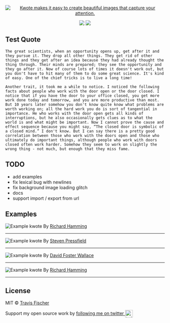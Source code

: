 <p align="center">
  <a href="https://kwote.app">
    <img alt="Kwote makes it easy to create beautiful images that capture your attention." src="https://user-images.githubusercontent.com/552829/165194965-43990aa4-598e-4f0c-975f-a479bb8bfc7a.png">
  </a>
</p>

<p align="center">
  <a href="https://github.com/transitive-bullshit/nextjs-notion-starter-kit/actions/workflows/build.yml"><img src="https://github.com/transitive-bullshit/nextjs-notion-starter-kit/actions/workflows/build.yml/badge.svg" /></a>
  <a href="https://prettier.io"><img src="https://img.shields.io/badge/code_style-prettier-brightgreen.svg" /></a>
</p>

## Test Quote

```
The great scientists, when an opportunity opens up, get after it and they pursue it. They drop all other things. They get rid of other things and they get after an idea because they had already thought the thing through. Their minds are prepared; they see the opportunity and they go after it. Now of course lots of times it doesn't work out, but you don't have to hit many of them to do some great science. It's kind of easy. One of the chief tricks is to live a long time!

Another trait, it took me a while to notice. I noticed the following facts about people who work with the door open or the door closed. I notice that if you have the door to your office closed, you get more work done today and tomorrow, and you are more productive than most. But 10 years later somehow you don't know quite know what problems are worth working on; all the hard work you do is sort of tangential in importance. He who works with the door open gets all kinds of interruptions, but he also occasionally gets clues as to what the world is and what might be important. Now I cannot prove the cause and effect sequence because you might say, “The closed door is symbolic of a closed mind.” I don't know. But I can say there is a pretty good correlation between those who work with the doors open and those who ultimately do important things, although people who work with doors closed often work harder. Somehow they seem to work on slightly the wrong thing - not much, but enough that they miss fame.
```

## TODO

- add examples
- fix lexical bug with newlines
- fix background image loading glitch
- docs
- support import / export from url

## Examples

![Example kwote](https://user-images.githubusercontent.com/552829/165195353-b946163b-c08c-4442-82e0-a1cec00ca68c.png)
By [Richard Hamming](https://www.cs.virginia.edu/~robins/YouAndYourResearch.html)

---

![Example kwote](https://user-images.githubusercontent.com/552829/165196468-83400600-2718-4eaf-bb97-9057b0513548.png)
By [Steven Pressfield](https://stevenpressfield.com/2009/10/writing-wednesdays-2-the-most-important-writing-lession-i-ever-learned/)

---

![Example kwote](https://user-images.githubusercontent.com/552829/165196212-ba1e03a5-f3f5-42fe-91bd-089550843d3c.png)
By [David Foster Wallace](https://www.goodreads.com/work/quotes/7144014-although-of-course-you-end-up-becoming-yourself-a-road-trip-with-david)

---

![Example kwote](https://user-images.githubusercontent.com/552829/165196629-4b2bcb88-94fd-4849-8a07-5ba8e801d145.png)
By [Richard Hamming](https://www.cs.virginia.edu/~robins/YouAndYourResearch.html)

---

## License

MIT © [Travis Fischer](https://transitivebullsh.it)

Support my open source work by <a href="https://twitter.com/transitive_bs">following me on twitter <img src="https://storage.googleapis.com/saasify-assets/twitter-logo.svg" alt="twitter" height="24px" align="center"></a>
